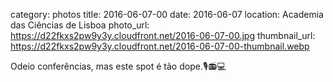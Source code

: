category: photos 
title: 2016-06-07-00
date: 2016-06-07
location: Academia das Ciências de Lisboa
photo_url: https://d22fkxs2pw9y3y.cloudfront.net/2016-06-07-00.jpg
thumbnail_url: https://d22fkxs2pw9y3y.cloudfront.net/2016-06-07-00-thumbnail.webp

Odeio conferências, mas este spot é tão dope.🎙📻💻   